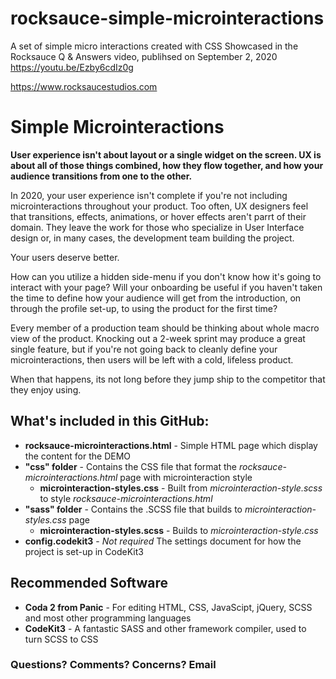 # rocksauce-simple-microinteractions
A set of simple micro interactions created with CSS
Showcased in the Rocksauce Q & Answers video, publihsed on September 2, 2020
https://youtu.be/Ezby6cdIz0g

https://www.rocksaucestudios.com

# Simple Microinteractions

**User experience isn't about layout or a single widget on the screen. UX is about all of those things combined, how they flow together, and how your audience transitions from one to the other.**

In 2020, your user experience isn't complete if you're not including microinteractions throughout your product. Too often, UX designers feel that transitions, effects, animations, or hover effects aren't parrt of their domain. They leave the work for those who specialize in User Interface design or, in many cases, the development team building the project. 

Your users deserve better. 

How can you utilize a hidden side-menu if you don't know how it's going to interact with your page? Will your onboarding be useful if you haven't taken the time to define how your audience will get from the introduction, on through the profile set-up, to using the product for the first time?

Every member of a production team should be thinking about whole macro view of the product. Knocking out a 2-week sprint may produce a great single feature, but if you're not going back to cleanly define your microinteractions, then users will be left with a cold, lifeless product. 

When that happens, its not long before they jump ship to the competitor that they enjoy using.

## What's included in this GitHub:
* **rocksauce-microinteractions.html** - Simple HTML page which display the content for the DEMO
* **"css" folder** - Contains the CSS file that format the *rocksauce-microinteractions.html* page with microinteraction style
  - **microinteraction-styles.css** - Built from *microinteraction-style.scss* to style *rocksauce-microinteractions.html*
* **"sass" folder** - Contains the .SCSS file that builds to *microinteraction-styles.css* page
  - **microinteraction-styles.scss** - Builds to *microinteraction-style.css*
* **config.codekit3** - *Not required* The settings document for how the project is set-up in CodeKit3
 
 ## Recommended Software
 * **Coda 2 from Panic** - For editing HTML, CSS, JavaScipt, jQuery, SCSS and most other programming languages
 * **CodeKit3** - A fantastic SASS and other framework compiler, used to turn SCSS to CSS
 
### Questions? Comments? Concerns? Email 

